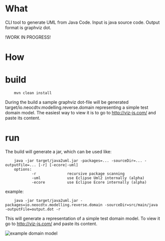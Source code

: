 What
=====
CLI tool to generate UML from Java Code. 
Input is java source code.
Output format is graphviz dot.

!WORK IN PROGRESS!

How
=====

build
======
        mvn clean install

During the build a sample graphviz dot-file will be generated target/io.neocdtv.modelling.reverse.domain representing a simple test domain model. The easiest way to view it is to go to http://viz-js.com/ and paste its content.

run
======
The build will generate a jar, which can be used like:

        java -jar target/java2uml.jar -packages=... -sourceDir=... -outputFile=... [-r] [-ecore|-uml]
        options:
                -r              recursive package scanning 
                -uml            use Eclipse Uml2 internally (alpha)
                -ecore          use Eclipse Ecore internally (alpha)
                
example:

        java -jar target/java2uml.jar -packages=io.neocdtv.modelling.reverse.domain -sourceDir=src/main/java -outputFile=output.dot -r

This will generate a representation of a simple test domain model. To view it go to http://viz-js.com/ and paste its content.

![example domain model](https://raw.githubusercontent.com/neocdtv/java2uml/master/example.png)

